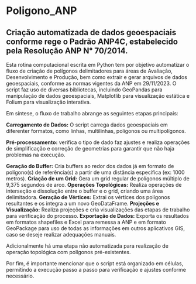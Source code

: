 # Poligono_ANP
## Criação automatizada de dados geoespaciais conforme rege o Padrão ANP4C, estabelecido pela Resolução ANP N° 70/2014.

Esta rotina computacional escrita em Python tem por objetivo automatizar o fluxo de criação de polígonos delimitadores para áreas de Avaliação, Desenvolvimento e Produção, bem como extrair e gerar arquivos de dados geoespaciais, conforme as normas vigentes da ANP em 29/11/2023. O script faz uso de diversas bibliotecas, incluindo GeoPandas para manipulação de dados geoespaciais, Matplotlib para visualização estática e Folium para visualização interativa.

Em síntese, o fluxo de trabalho abrange as seguintes etapas principais:

<p><b>Carregamento de Dados:</b> O script carrega dados geoespaciais em diferenter formatos, como linhas, multilinhas, polígonos ou multipolígonos.</p>
<p><b>Pré-processamento:</b> verifica o tipo de dado faz ajustes e realiza operações de simplificação e correção de geometrias para garantir que não haja problemas na execução.</p>
<b>Geração do Buffer:</b> Cria buffers ao redor dos dados já em formato de polígono(s) de referência(s) a partir de uma distância específica (ex: 1000 metros).
<b>Criação de um Grid:</b> Gera um grid regular de polígonos múltiplo de 9,375 segundos de arco.
<b>Operações Topológicas:</b> Realiza operações de interseção e dissolução entre o buffer e o grid, criando uma área delimitadora.
<b>Geração de Vértices:</b> Extrai os vértices dos polígonos resultantes e os integra a um novo GeoDataFrame.
<b>Projeções e Visualização:</b> Realiza projeções e cria visualizações das etapas de trabalho para verificação do processo.
<b>Exportação de Dados:</b> Exporta os resultados em formatos shapefiles e Excel para remessa a ANP e em formato GeoPackage para uso de todas as informações em outros aplicativos GIS, caso se deseje realizar adequações manuais.</p>

<p>Adicionalmente há uma etapa não automatizada para realização de operação topológica com polígonos pré-existentes.</p>
Por fim, é importante mencionar que o script está organizado em células, permitindo a execução passo a passo para verificação e ajustes conforme necessário.
